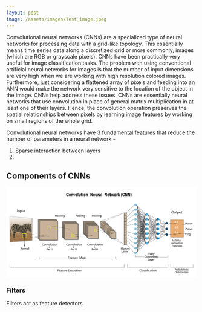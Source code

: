 ```yaml
---
layout: post
image: /assets/images/Test_image.jpeg
---
```

Convolutional neural networks (CNNs) are a specialized type of neural networks for processing data with a grid-like topology. This essentially means time series data along a discretized grid or more commonly, images (which are RGB or grayscale pixels). CNNs have been practically very useful for image classification tasks. The problem with using conventional artificial neural networks for images is that the number of input dimensions are very high when we are working with high resolution colored images. Furthermore, just considering a flattened array of pixels and feeding into an ANN would make the network very sensitive to the location of the object in the image. CNNs help address these issues. CNNs are essentially neural networks that use convolution in place of general matrix multiplication in at least one of their layers. Hence, the convolution operation preserves the spatial relationships between pixels by learning image features by working on small regions of the whole grid.

Convolutional neural networks have 3 fundamental features that reduce the number of parameters in a neural network -

1. Sparse interaction between layers
2.  


## Components of CNNs

![Convolutional neural network layers](/assets/images/cnn_banner.png)


### Filters
Filters act as feature detectors.
